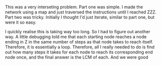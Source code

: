 This was a very interseting problem. Part one was simple. I made the network using a map and just traversed the instructions until I reached ZZZ. Part two was tricky. Initially I thought I'd just iterate, similar to part one, but were it so easy.

I quickly realise this is taking way too long. So I had to figure out another way. A little debugging told me that each starting node reaches a node ending in Z in the same number of steps as that node takes to reach itself. Therefore, it is essentially a loop. Therefore, all I really needed to do is find out how many steps it takes for each node to reach its corresponding end node once, and the final answer is the LCM of each. And we were good
